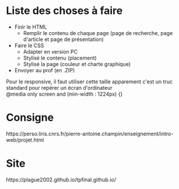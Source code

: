 <h1>Liste des choses à faire</h1>
<ul>
  <li>Finir le HTML
    <ul>
      <li>Remplir le contenu de chaque page (page de recherche, page d'article et page de présentation)</li>
    </ul>
  </li>
  <li>Faire le CSS
    <ul>
      <li>Adapter en version PC</li>
      <li>Stylisé le contenu (placement)</li>
      <li>Stylisé la page (couleur et charte graphique)</li>
    </ul>
  </li>
  <li>Envoyer au prof (en .ZIP)</li>
</ul>

<p>
Pour le responsive, il faut utiliser cette taille apparement c'est un truc standard pour repérer un écran d'ordinateur<br/>
@media only screen and (min-width : 1224px) {}
</p>
<h1>Consigne</h1>
https://perso.liris.cnrs.fr/pierre-antoine.champin/enseignement/intro-web/projet.html
<h1>Site</h1>
https://plague2002.github.io/tpfinal.github.io/
